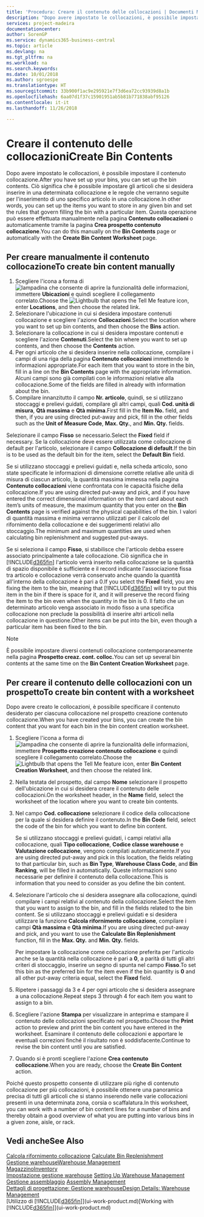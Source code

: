```yaml
---
title: 'Procedura: Creare il contenuto delle collocazioni | Documenti Microsoft'
description: "Dopo avere impostato le collocazioni, è possibile impostare il contenuto collocazione. Ciò significa che è possibile impostare gli articoli che si desidera inserire in una determinata collocazione e le regole che verranno seguite per l'inserimento di uno specifico articolo in una collocazione."
services: project-madeira
documentationcenter: 
author: SorenGP
ms.service: dynamics365-business-central
ms.topic: article
ms.devlang: na
ms.tgt_pltfrm: na
ms.workload: na
ms.search.keywords: 
ms.date: 10/01/2018
ms.author: sgroespe
ms.translationtype: HT
ms.sourcegitcommit: 33b900f1ac9e295921e7f3d6ea72cc93939d8a1b
ms.openlocfilehash: 6aa07d1f37c15901951ab5b81b771838abf95126
ms.contentlocale: it-it
ms.lasthandoff: 11/26/2018

---
```

# <a name="create-bin-contents"></a><span data-ttu-id="73ab1-104">Creare il contenuto delle collocazioni</span><span class="sxs-lookup"><span data-stu-id="73ab1-104">Create Bin Contents</span></span>
<span data-ttu-id="73ab1-105">Dopo avere impostato le collocazioni, è possibile impostare il contenuto collocazione.</span><span class="sxs-lookup"><span data-stu-id="73ab1-105">After you have set up your bins, you can set up the bin contents.</span></span> <span data-ttu-id="73ab1-106">Ciò significa che è possibile impostare gli articoli che si desidera inserire in una determinata collocazione e le regole che verranno seguite per l'inserimento di uno specifico articolo in una collocazione.</span><span class="sxs-lookup"><span data-stu-id="73ab1-106">In other words, you can set up the items you want to store in any given bin and set the rules that govern filling the bin with a particular item.</span></span> <span data-ttu-id="73ab1-107">Questa operazione può essere effettuata manualmente nella pagina **Contenuto collocazioni** o automaticamente tramite la pagina **Crea prospetto contenuto collocazione**.</span><span class="sxs-lookup"><span data-stu-id="73ab1-107">You can do this manually on the **Bin Contents** page or automatically with the **Create Bin Content Worksheet** page.</span></span>

## <a name="to-create-bin-content-manually"></a><span data-ttu-id="73ab1-108">Per creare manualmente il contenuto collocazione</span><span class="sxs-lookup"><span data-stu-id="73ab1-108">To create bin content manually</span></span>  
1.  <span data-ttu-id="73ab1-109">Scegliere l'icona a forma di ![lampadina che consente di aprire la funzionalità delle informazioni](media/ui-search/search_small.png "Informazioni sull'operazione che si desidera eseguire"), immettere **Ubicazioni** e quindi scegliere il collegamento correlato.</span><span class="sxs-lookup"><span data-stu-id="73ab1-109">Choose the ![Lightbulb that opens the Tell Me feature](media/ui-search/search_small.png "Tell me what you want to do") icon, enter **Locations**, and then choose the related link.</span></span>  
2.  <span data-ttu-id="73ab1-110">Selezionare l'ubicazione in cui si desidera impostare contenuti collocazione e scegliere l'azione **Collocazioni**.</span><span class="sxs-lookup"><span data-stu-id="73ab1-110">Select the location where you want to set up bin contents,  and then choose the **Bins** action.</span></span>  
3.  <span data-ttu-id="73ab1-111">Selezionare la collocazione in cui si desidera impostare contenuti e scegliere l'azione **Contenuti**.</span><span class="sxs-lookup"><span data-stu-id="73ab1-111">Select the bin where you want to set up contents, and then choose the **Contents** action.</span></span>  
4.  <span data-ttu-id="73ab1-112">Per ogni articolo che si desidera inserire nella collocazione, compilare i campi di una riga della pagina **Contenuto collocazioni** immettendo le informazioni appropriate.</span><span class="sxs-lookup"><span data-stu-id="73ab1-112">For each item that you want to store in the bin, fill in a line on the **Bin Contents** page with the appropriate information.</span></span> <span data-ttu-id="73ab1-113">Alcuni campi sono già compilati con le informazioni relative alla collocazione.</span><span class="sxs-lookup"><span data-stu-id="73ab1-113">Some of the fields are filled in already with information about the bin.</span></span>  
5.  <span data-ttu-id="73ab1-114">Compilare innanzitutto il campo **Nr. articolo**, quindi, se si utilizzano stoccaggi e prelievi guidati, compilare gli altri campi, quali **Cod. unità di misura**, **Qtà massima** e **Qtà minima**.</span><span class="sxs-lookup"><span data-stu-id="73ab1-114">First fill in the **Item No.** field, and then, if you are using directed put-away and pick, fill in the other fields such as the **Unit of Measure Code**, **Max. Qty.**, and **Min. Qty.** fields.</span></span>  

<span data-ttu-id="73ab1-115">Selezionare il campo **Fisso** se necessario.</span><span class="sxs-lookup"><span data-stu-id="73ab1-115">Select the **Fixed** field if necessary.</span></span> <span data-ttu-id="73ab1-116">Se la collocazione deve essere utilizzata come collocazione di default per l'articolo, selezionare il campo **Collocazione di default**.</span><span class="sxs-lookup"><span data-stu-id="73ab1-116">If the bin is to be used as the default bin for the item, select the **Default Bin** field.</span></span>  

<span data-ttu-id="73ab1-117">Se si utilizzano stoccaggi e prelievi guidati e, nella scheda articolo, sono state specificate le informazioni di dimensione corrette relative alle unità di misura di ciascun articolo, la quantità massima immessa nella pagina **Contenuto collocazioni** viene confrontata con le capacità fisiche della collocazione.</span><span class="sxs-lookup"><span data-stu-id="73ab1-117">If you are using directed put-away and pick, and if you have entered the correct dimensional information on the item card about each item’s units of measure, the maximum quantity that you enter on the **Bin Contents** page is verified against the physical capabilities of the bin.</span></span> <span data-ttu-id="73ab1-118">I valori di quantità massima e minima verranno utilizzati per il calcolo del rifornimento della collocazione e dei suggerimenti relativi allo stoccaggio.</span><span class="sxs-lookup"><span data-stu-id="73ab1-118">The minimum and maximum quantities are used when calculating bin replenishment and suggested put-aways.</span></span>  

<span data-ttu-id="73ab1-119">Se si seleziona il campo **Fisso**, si stabilisce che l'articolo debba essere associato principalmente a tale collocazione. Ciò significa che in [!INCLUDE[d365fin](includes/d365fin_md.md)] l'articolo verrà inserito nella collocazione se la quantità di spazio disponibile è sufficiente e il record indicante l'associazione fissa tra articolo e collocazione verrà conservato anche quando la quantità all'interno della collocazione è pari a 0.</span><span class="sxs-lookup"><span data-stu-id="73ab1-119">If you select the **Fixed** field, you are fixing the item to the bin, meaning that [!INCLUDE[d365fin](includes/d365fin_md.md)] will try to put this item in the bin if there is space for it, and it will preserve the record fixing the item to the bin even when the quantity in the bin is 0.</span></span> <span data-ttu-id="73ab1-120">Il fatto che un determinato articolo venga associato in modo fisso a una specifica collocazione non preclude la possibilità di inserire altri articoli nella collocazione in questione.</span><span class="sxs-lookup"><span data-stu-id="73ab1-120">Other items can be put into the bin, even though a particular item has been fixed to the bin.</span></span>  

> [!NOTE]  
>  <span data-ttu-id="73ab1-121">È possibile impostare diversi contenuti collocazione contemporaneamente nella pagina **Prospetto creaz. cont. colloc.**</span><span class="sxs-lookup"><span data-stu-id="73ab1-121">You can set up several bin contents at the same time on the **Bin Content Creation Worksheet** page.</span></span>  

## <a name="to-create-bin-content-with-a-worksheet"></a><span data-ttu-id="73ab1-122">Per creare il contenuto delle collocazioni con un prospetto</span><span class="sxs-lookup"><span data-stu-id="73ab1-122">To create bin content with a worksheet</span></span>  
<span data-ttu-id="73ab1-123">Dopo avere creato le collocazioni, è possibile specificare il contenuto desiderato per ciascuna collocazione nel prospetto creazione contenuto collocazione.</span><span class="sxs-lookup"><span data-stu-id="73ab1-123">When you have created your bins, you can create the bin content that you want for each bin in the bin content creation worksheet.</span></span>

1.  <span data-ttu-id="73ab1-124">Scegliere l'icona a forma di ![lampadina che consente di aprire la funzionalità delle informazioni](media/ui-search/search_small.png "Informazioni sull'operazione che si desidera eseguire"), immettere **Prospetto creazione contenuto collocazione** e quindi scegliere il collegamento correlato.</span><span class="sxs-lookup"><span data-stu-id="73ab1-124">Choose the ![Lightbulb that opens the Tell Me feature](media/ui-search/search_small.png "Tell me what you want to do") icon, enter **Bin Content Creation Worksheet**, and then choose the related link.</span></span>  
2.  <span data-ttu-id="73ab1-125">Nella testata del prospetto, dal campo **Nome** selezionare il prospetto dell'ubicazione in cui si desidera creare il contenuto delle collocazioni.</span><span class="sxs-lookup"><span data-stu-id="73ab1-125">On the worksheet header, in the **Name** field, select the worksheet of the location where you want to create bin contents.</span></span>  
3.  <span data-ttu-id="73ab1-126">Nel campo **Cod. collocazione** selezionare il codice della collocazione per la quale si desidera definire il contenuto.</span><span class="sxs-lookup"><span data-stu-id="73ab1-126">In the **Bin Code** field, select the code of the bin for which you want to define bin content.</span></span>   

    <span data-ttu-id="73ab1-127">Se si utilizzano stoccaggi e prelievi guidati, i campi relativi alla collocazione, quali **Tipo collocazione**, **Codice classe warehouse** e **Valutazione collocazione**, vengono compilati automaticamente.</span><span class="sxs-lookup"><span data-stu-id="73ab1-127">If you are using directed put-away and pick in this location, the fields relating to that particular bin, such as **Bin Type**, **Warehouse Class Code**, and **Bin Ranking**, will be filled in automatically.</span></span> <span data-ttu-id="73ab1-128">Queste informazioni sono necessarie per definire il contenuto della collocazione.</span><span class="sxs-lookup"><span data-stu-id="73ab1-128">This is information that you need to consider as you define the bin content.</span></span>  
4.  <span data-ttu-id="73ab1-129">Selezionare l'articolo che si desidera assegnare alla collocazione, quindi compilare i campi relativi al contenuto della collocazione.</span><span class="sxs-lookup"><span data-stu-id="73ab1-129">Select the item that you want to assign to the bin, and fill in the fields related to the bin content.</span></span> <span data-ttu-id="73ab1-130">Se si utilizzano stoccaggi e prelievi guidati e si desidera utilizzare la funzione **Calcola rifornimento collocazione**, compilare i campi **Qtà massima** e **Qtà minima**.</span><span class="sxs-lookup"><span data-stu-id="73ab1-130">If you are using directed put-away and pick, and you want to use the **Calculate Bin Replenishment** function, fill in the **Max. Qty.** and **Min. Qty.** fields.</span></span>  

    <span data-ttu-id="73ab1-131">Per impostare la collocazione come collocazione preferita per l'articolo anche se la quantità nella collocazione è pari a **0**, a parità di tutti gli altri criteri di stoccaggio, inserire un segno di spunta nel campo **Fisso**.</span><span class="sxs-lookup"><span data-stu-id="73ab1-131">To set this bin as the preferred bin for the item even if the bin quantity is **0** and all other put-away criteria equal, select the **Fixed** field.</span></span>  
5.  <span data-ttu-id="73ab1-132">Ripetere i passaggi da 3 e 4 per ogni articolo che si desidera assegnare a una collocazione.</span><span class="sxs-lookup"><span data-stu-id="73ab1-132">Repeat steps 3 through 4 for each item you want to assign to a bin.</span></span>  
6.  <span data-ttu-id="73ab1-133">Scegliere l'azione **Stampa** per visualizzare in anteprima e stampare il contenuto delle collocazioni specificato nel prospetto.</span><span class="sxs-lookup"><span data-stu-id="73ab1-133">Choose the **Print** action to preview and print the bin content you have entered in the worksheet.</span></span> <span data-ttu-id="73ab1-134">Esaminare il contenuto delle collocazioni e apportare le eventuali correzioni finché il risultato non è soddisfacente.</span><span class="sxs-lookup"><span data-stu-id="73ab1-134">Continue to revise the bin content until you are satisfied.</span></span>  
7.  <span data-ttu-id="73ab1-135">Quando si è pronti scegliere l'azione **Crea contenuto collocazione**.</span><span class="sxs-lookup"><span data-stu-id="73ab1-135">When you are ready, choose the **Create Bin Content** action.</span></span>  

<span data-ttu-id="73ab1-136">Poiché questo prospetto consente di utilizzare più righe di contenuto collocazione per più collocazioni, è possibile ottenere una panoramica precisa di tutti gli articoli che si stanno inserendo nelle varie collocazioni presenti in una determinata zona, corsia o scaffalatura.</span><span class="sxs-lookup"><span data-stu-id="73ab1-136">In this worksheet, you can work with a number of bin content lines for a number of bins and thereby obtain a good overview of what you are putting into various bins in a given zone, aisle, or rack.</span></span>  

## <a name="see-also"></a><span data-ttu-id="73ab1-137">Vedi anche</span><span class="sxs-lookup"><span data-stu-id="73ab1-137">See Also</span></span>
<span data-ttu-id="73ab1-138">[Calcola rifornimento collocazione](warehouse-how-to-calculate-bin-replenishment.md)  </span><span class="sxs-lookup"><span data-stu-id="73ab1-138">[Calculate Bin Replenishment](warehouse-how-to-calculate-bin-replenishment.md)  </span></span>  
[<span data-ttu-id="73ab1-139">Gestione warehouse</span><span class="sxs-lookup"><span data-stu-id="73ab1-139">Warehouse Management</span></span>](warehouse-manage-warehouse.md)  
[<span data-ttu-id="73ab1-140">Magazzino</span><span class="sxs-lookup"><span data-stu-id="73ab1-140">Inventory</span></span>](inventory-manage-inventory.md)  
<span data-ttu-id="73ab1-141">[Impostazione gestione warehouse](warehouse-setup-warehouse.md)   </span><span class="sxs-lookup"><span data-stu-id="73ab1-141">[Setting Up Warehouse Management](warehouse-setup-warehouse.md)   </span></span>  
<span data-ttu-id="73ab1-142">[Gestione assemblaggio](assembly-assemble-items.md)  </span><span class="sxs-lookup"><span data-stu-id="73ab1-142">[Assembly Management](assembly-assemble-items.md)  </span></span>  
[<span data-ttu-id="73ab1-143">Dettagli di progettazione: Gestione warehouse</span><span class="sxs-lookup"><span data-stu-id="73ab1-143">Design Details: Warehouse Management</span></span>](design-details-warehouse-management.md)  
<span data-ttu-id="73ab1-144">[Utilizzo di [!INCLUDE[d365fin](includes/d365fin_md.md)]](ui-work-product.md)</span><span class="sxs-lookup"><span data-stu-id="73ab1-144">[Working with [!INCLUDE[d365fin](includes/d365fin_md.md)]](ui-work-product.md)</span></span>

